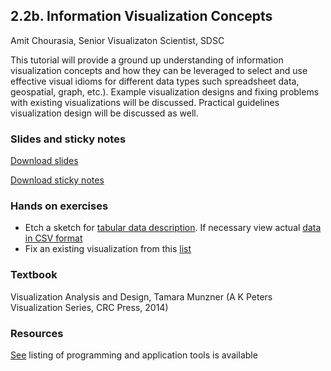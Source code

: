 ## 2.2b. Information Visualization Concepts
Amit Chourasia, Senior Visualizaton Scientist, SDSC

This tutorial will provide a ground up understanding of information visualization concepts and how they can be leveraged to select and use effective visual idioms for different data types such spreadsheet data, geospatial, graph, etc.). Example visualization designs and fixing problems with existing visualizations will be discussed. Practical guidelines visualization design will be discussed as well.

### Slides and sticky notes

[Download slides](http://users.sdsc.edu/~amit/datavis-tutorial/datavis-lecture-slides.zip)

[Download sticky notes](http://users.sdsc.edu/~amit/datavis-tutorial/datavis-sticky-notes.zip)


### Hands on exercises

* Etch a sketch for [tabular data description](https://mas-dse.github.io/DSE241/2018/data/exercise1-olympics-README.txt). If necessary view actual [data in CSV format](https://mas-dse.github.io/DSE241/2018/data/exercise2-olympics.csv)
* Fix an existing visualization from this [list](https://mas-dse.github.io/DSE241/2020/fixables/)

### Textbook 
Visualization Analysis and Design, Tamara Munzner (A K Peters Visualization Series, CRC Press, 2014)

### Resources

[See](https://mas-dse.github.io/DSE241/2021/resources/) listing of programming and application tools is available  
